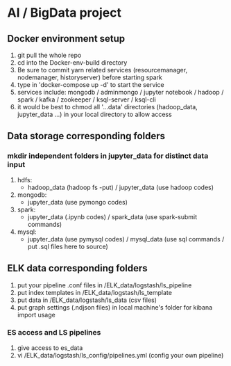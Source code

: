 AI / BigData project
====

Docker environment setup
----
1. git pull the whole repo
2. cd into the Docker-env-build directory
3. Be sure to commit yarn related services (resourcemanager, nodemanager, historyserver) before starting spark
3. type in 'docker-compose up -d' to start the service
4. services include:
   mongodb / adminmongo / jupyter notebook / hadoop / spark / kafka / zookeeper / ksql-server / ksql-cli
5. it would be best to chmod all '...data' directories (hadoop_data, jupyter_data ...) in your local
   directory to allow access

## Data storage corresponding folders
### mkdir independent folders in jupyter_data for distinct data input
1. hdfs:
   - hadoop_data (hadoop fs -put) / jupyter_data (use hadoop codes)
2. mongodb:
   - jupyter_data (use pymongo codes)
3. spark:
   - jupyter_data (.ipynb codes) / spark_data (use spark-submit commands)
4. mysql:
   - jupyter_data (use pymysql codes) / mysql_data (use sql commands / put .sql files here to source)

## ELK data corresponding folders
1. put your pipeline .conf files in /ELK_data/logstash/ls_pipeline
2. put index templates in /ELK_data/logstash/ls_template
3. put data in /ELK_data/logstash/ls_data (csv files)
4. put graph settings (.ndjson files) in local machine's folder for kibana import usage 
### ES access and LS pipelines
1. give access to es_data
2. vi /ELK_data/logstash/ls_config/pipelines.yml (config your own pipeline)
